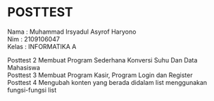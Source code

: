# POSTTEST

Nama : Muhammad Irsyadul Asyrof Haryono <br />
Nim : 2109106047 <br />
Kelas : INFORMATIKA A <br />

Posttest 2 Membuat Program Sederhana Konversi Suhu Dan Data Mahasiswa <br />
Posttest 3 Membuat Program Kasir, Program Login dan Register <br />
Posttest 4 Mengubah konten yang berada didalam list menggunakan fungsi-fungsi list <br />
